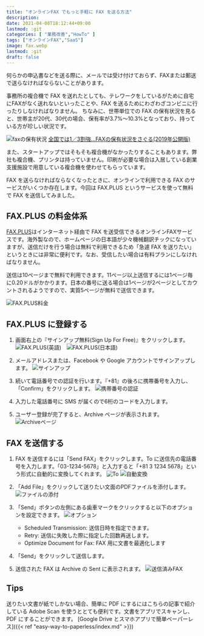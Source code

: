 ```yaml
---
title: "オンラインFAX でもっと手軽に FAX を送る方法"
description: 
date: 2021-04-08T18:12:44+09:00
lastmod: :git
categories: [ "業務改善","HowTo" ]
tags: ["オンラインFAX","SaaS"]
image: fax.webp
lastmod: :git
draft: false
---
```

何らかの申込書などを送る際に、メールでは受け付けておらず、FAXまたは郵送で送らなければならないことがあります。

事務所の複合機で FAX を送れたとしても、テレワークをしているがために自宅にFAXがなく送れないといったことや、FAX を送るためにわざわざコンビニに行ったりしなければなりません。
ちなみに、世帯単位での FAX の保有状況を見ると、世帯主が20代、30代の場合、保有率が3.7%〜10.3%となっており、持っている方が珍しい状況です。

![faxの保有状況](faxの保有状況.webp)
[全国では1／3割強…FAXの保有状況をさぐる(2019年公開版)](https://news.yahoo.co.jp/byline/fuwaraizo/20190805-00136966/)

また、スタートアップではそもそも複合機がなかったりすることもあります。弊社も複合機、プリンタは持っていません。印刷が必要な場合は入居している創業支援施設で用意している複合機を使わせてもらっています。

FAX を送らなければならなくなったときに、オンラインで利用できる FAX のサービスがいくつか存在します。今回は FAX.PLUS というサービスを使って無料で FAX を送信してみました。

## FAX.PLUS の料金体系
[FAX.PLUS](https://www.fax.plus/)はインターネット経由で FAX を送受信できるオンラインFAXサービスです。海外製なので、ホームページの日本語が少々機械翻訳チックになっていますが、送信だけを行う場合は無料で利用できるため「急遽 FAX を送りたい」というときには非常に便利です。なお、受信したい場合は有料プランにしなければなりません。

送信は10ページまで無料で利用できます。11ページ以上送信するには1ページ毎に0.20ドルがかかります。日本の番号に送る場合は1ページが2ページとしてカウントされるようですので、実質5ページが無料で送信できます。

![FAX.PLUS料金](fax-plus-pricing.webp)

## FAX.PLUS に登録する
1. 画面右上の『サインアップ無料(Sign Up For Free)』をクリックします。
   ![FAX.PLUS(英語)](faxplus-en.webp)　![FAX.PLUS(日本語)](faxplus-jp.webp)

2. メールアドレスまたは、Facebook や Google アカウントでサインアップします。
   ![サインアップ](login.webp)
   
3. 続いて電話番号での認証を行います。『+81』の後ろに携帯番号を入力し、「Confirm」をクリックします。
   ![携帯番号の認証](SMS.webp)
   
4. 入力した電話番号に SMS が届くので6桁のコードを入力します。
5. ユーザー登録が完了すると、Archive ページが表示されます。
   ![Archiveページ](archiveページ.webp)
   
## FAX を送信する
1. FAX を送信するには「Send FAX」をクリックします。To に送信先の電話番号を入力します。「03-1234-5678」と入力すると「+81 3 1234 5678」という形式に自動的に変換してくれます。
   ![To](send-fax1.webp) ![自動変換](send-fax2.webp)
2. 「Add File」をクリックして送りたい文面のPDFファイルを添付します。
   ![ファイルの添付](send-fax3.webp)

3. 「Send」ボタンの左側にある歯車マークをクリックすると以下のオプションを設定できます。
   ![オプション](send-fax4.webp)
   
   - Scheduled Transmission: 送信日時を指定できます。
   - Retry: 送信に失敗した際に指定した回数再送します。
   - Optimize Document for Fax: FAX 用に文書を最適化します

4. 「Send」をクリックして送信します。
5. 送信された FAX は Archive の Sent に表示されます。
   ![送信済みFAX](send-fax5.webp)
   
## Tips
送りたい文書が紙でしかない場合、簡単に PDF にするにはこちらの記事で紹介している Adobe Scan を使うととても便利です。文書をアプリでスキャンし、PDF にすることができます。
[Google Drive とスマホアプリで簡単ペーパーレス]({{< ref "easy-way-to-paperless/index.md" >}})